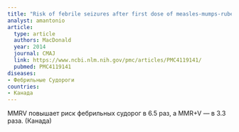 ```yaml
---
title: "Risk of febrile seizures after first dose of measles-mumps-rubella-varicella vaccine: a population-based cohort study"
analyst: amantonio
article:
  type: article
  authors: MacDonald
  year: 2014
  journal: CMAJ
  link: https://www.ncbi.nlm.nih.gov/pmc/articles/PMC4119141/
  pubmed: PMC4119141
diseases:
- Фебрильные Судороги
countries:
- Канада
---
```


MMRV повышает риск фебрильных судорог в 6.5 раз, а MMR+V — в 3.3 раза. (Канада)
